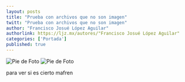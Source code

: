 ```yaml
---
layout: posts
title: "Prueba con archivos que no son imagen"
twitt: "Prueba con archivos que no son imagen"
author: "Francisco Josué López Aguilar"
authorlink: https://ljz.mx/autores/"Francisco Josué López Aguilar"
categories: ['Portada']
published: true
---
```

![Pie de Foto](http://i.imgur.com/8L0lTclm.jpg)
![Pie de Foto]()

para ver si es cierto mafren

